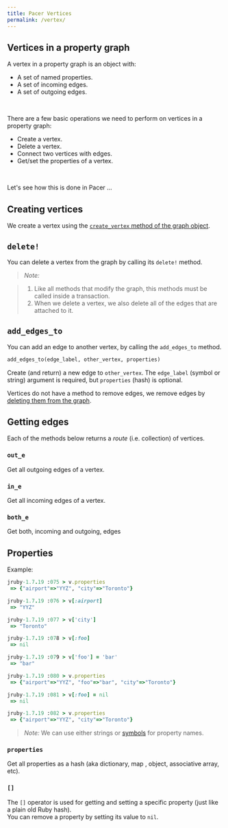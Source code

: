 ```yaml
---
title: Pacer Vertices
permalink: /vertex/
---
```


## Vertices in a property graph

A vertex in a property graph is an object with:

 * A set of named properties.
 * A set of incoming edges.
 * A set of outgoing edges.

<br />

There are a few basic operations we need to perform on vertices in a property graph:

 * Create a vertex.
 * Delete a vertex.
 * Connect two vertices with edges.
 * Get/set the properties of a vertex.

<br />

Let's see how this is done in Pacer ...


## Creating vertices

We create a vertex using the [`create_vertex` method of the graph object]({{site.baseurl}}/graph/#create_vertex). 


## `delete!`

You can delete a vertex from the graph by calling its `delete!` method.     

 > _Note:_ 

 > 1. Like all methods that modify the graph, this methods must be called inside a transaction.
 > 2. When we delete a vertex, we also delete all of the edges that are attached to it.


## `add_edges_to`

You can add an edge to another vertex, by calling the `add_edges_to` method.

```ruby
add_edges_to(edge_label, other_vertex, properties)
```

Create (and return) a new edge to `other_vertex`.
The `edge_label` (symbol or string) argument is required, but `properties` (hash) is optional.

Vertices do not have a method to remove edges, we remove edges by [deleting them from the graph]({{site.baseurl}}/edge/#delete!). 


## Getting edges

Each of the methods below returns a _route_ (i.e. collection) of vertices.

### `out_e`

Get all outgoing edges of a vertex.

### `in_e`

Get all incoming edges of a vertex.

### `both_e`

Get both, incoming and outgoing, edges


 
## Properties

Example:

```ruby
jruby-1.7.19 :075 > v.properties
 => {"airport"=>"YYZ", "city"=>"Toronto"}

jruby-1.7.19 :076 > v[:airport]
 => "YYZ" 

jruby-1.7.19 :077 > v['city']
 => "Toronto" 

jruby-1.7.19 :078 > v[:foo]
 => nil 

jruby-1.7.19 :079 > v['foo'] = 'bar'
 => "bar" 

jruby-1.7.19 :080 > v.properties
 => {"airport"=>"YYZ", "foo"=>"bar", "city"=>"Toronto"} 

jruby-1.7.19 :081 > v[:foo] = nil
 => nil 

jruby-1.7.19 :082 > v.properties
 => {"airport"=>"YYZ", "city"=>"Toronto"}
```


 > _Note:_ We can use either strings or [symbols](http://rubylearning.com/satishtalim/ruby_symbols.html) for property names.


### `properties`

Get all properties as a hash (aka dictionary, map , object, associative array, etc).

### `[]`

The `[]` operator is used for getting and setting a specific property (just like a plain old Ruby hash).     
You can remove a property by setting its value to `nil`.




